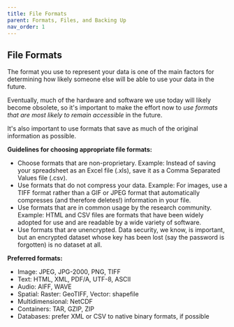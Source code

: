 ```yaml
---
title: File Formats
parent: Formats, Files, and Backing Up
nav_order: 1
---
```


## File Formats

The format you use to represent your data is one of the main factors for
 determining how likely someone else will be able to use your data in the
  future.

Eventually, much of the hardware and software we use today will likely become
 obsolete, so it's important to make the effort now to *use formats that are
  most likely to remain accessible* in the future.

It's also important to use formats that save as much of the original information
 as possible.

**Guidelines for choosing appropriate file formats:**

- Choose formats that are non-proprietary.
    Example: Instead of saving your spreadsheet as an Excel file (.xls), save it
     as a Comma Separated Values file (.csv).
- Use formats that do not compress your data.
    Example: For images, use a TIFF format rather than a GIF or JPEG format that automatically compresses (and therefore deletes!) information in your file.
- Use formats that are in common usage by the research community.
    Example: HTML and CSV files are formats that have been widely adopted for
     use and are readable by a wide variety of software.
- Use formats that are unencrypted. Data security, we know, is important, but an
 encrypted dataset whose key has been lost (say the password is forgotten) is no
 dataset at all.

**Preferred formats:**

- Image: JPEG, JPG-2000, PNG, TIFF
- Text: HTML, XML, PDF/A, UTF-8, ASCII
- Audio: AIFF, WAVE
- Spatial: Raster: GeoTIFF, Vector: shapefile
- Multidimensional: NetCDF
- Containers: TAR, GZIP, ZIP
- Databases: prefer XML or CSV to native binary formats, if possible

